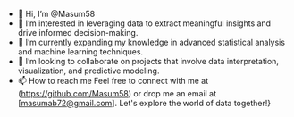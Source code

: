 - 👋 Hi, I’m @Masum58
- 👀 I’m interested in leveraging data to extract meaningful insights and drive informed decision-making.
- 🌱 I’m currently expanding my knowledge in advanced statistical analysis and machine learning techniques.
- 💞️ I’m looking to collaborate on  projects that involve data interpretation, visualization, and predictive modeling.
- 📫 How to reach me Feel free to connect with me at (https://github.com/Masum58) or drop me an email at [masumab72@gmail.com]. Let's explore the world of data together!}

<!---
Masum58/Masum58 is a ✨ special ✨ repository because its `README.md` (this file) appears on your GitHub profile.
You can click the Preview link to take a look at your changes.
--->
